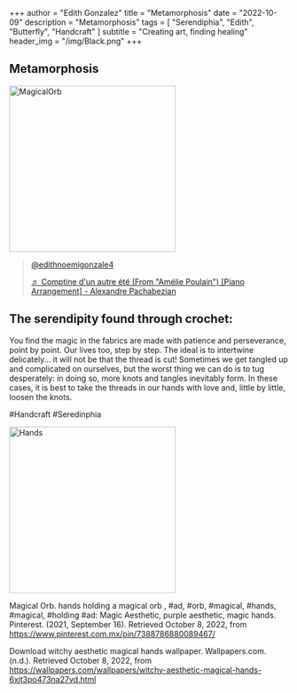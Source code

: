 +++
author = "Edith Gonzalez"
title = "Metamorphosis"
date = "2022-10-09"
description = "Metamorphosis"
tags = [
    "Serendiphia",
    "Edith",
    "Butterfly",
    "Handcraft"
]
subtitle = "Creating art, finding healing"
header_img = "/img/Black.png"
+++

## Metamorphosis

<img src="/img/magicalorb.jpeg" alt="MagicalOrb" width="300"/>

<blockquote class="tiktok-embed" cite="https://www.tiktok.com/@edithnoemigonzale4/video/7152756164562816261" data-video-id="7152756164562816261" style="max-width: 605px;min-width: 325px;" > <section> <a target="_blank" title="@edithnoemigonzale4" href="https://www.tiktok.com/@edithnoemigonzale4?refer=embed">@edithnoemigonzale4</a> <p></p> <a target="_blank" title="♬ Comptine d&#39;un autre été (From &#34;Amélie Poulain&#34;) [Piano Arrangement] - Alexandre Pachabezian" href="https://www.tiktok.com/music/Comptine-d'un-autre-été-From-Amélie-Poulain-6942579823499823105?refer=embed">♬ Comptine d&#39;un autre été (From &#34;Amélie Poulain&#34;) [Piano Arrangement] - Alexandre Pachabezian</a> </section> </blockquote> <script async src="https://www.tiktok.com/embed.js"></script>

## The serendipity found through crochet:

You find the magic in the fabrics are made with patience and perseverance, point by point. Our lives too, step by step. The ideal is to intertwine delicately... it will not be that the thread is cut! Sometimes we get tangled up and complicated on ourselves, but the worst thing we can do is to tug desperately: in doing so, more knots and tangles inevitably form. In these cases, it is best to take the threads in our hands with love and, little by little, loosen the knots.

#Handcraft #Seredinphia

<img src="/img/hands.jpeg" alt="Hands" width="300"/>





Magical Orb. hands holding a magical orb , #ad, #orb, #magical, #hands, #magical, #holding #ad: Magic Aesthetic, purple aesthetic, magic hands. Pinterest. (2021, September 16). Retrieved October 8, 2022, from https://www.pinterest.com.mx/pin/7388786880089467/

Download witchy aesthetic magical hands wallpaper. Wallpapers.com. (n.d.). Retrieved October 8, 2022, from https://wallpapers.com/wallpapers/witchy-aesthetic-magical-hands-6xjt3po473na27vd.html